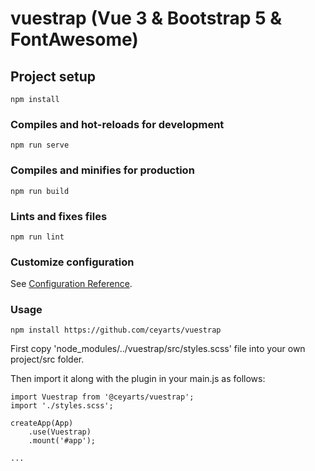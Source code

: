 # vuestrap (Vue 3 & Bootstrap 5 & FontAwesome)

## Project setup
```
npm install
```

### Compiles and hot-reloads for development
```
npm run serve
```

### Compiles and minifies for production
```
npm run build
```

### Lints and fixes files
```
npm run lint
```

### Customize configuration
See [Configuration Reference](https://cli.vuejs.org/config/).

### Usage
```
npm install https://github.com/ceyarts/vuestrap
```
First copy 'node_modules/../vuestrap/src/styles.scss' file into your own project/src folder.

Then import it along with the plugin in your main.js as follows:
```
import Vuestrap from '@ceyarts/vuestrap';
import './styles.scss';

createApp(App)
    .use(Vuestrap)
    .mount('#app');

...
```